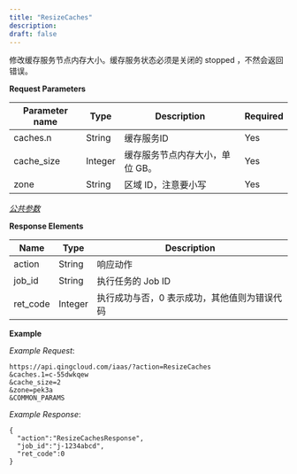 ```yaml
---
title: "ResizeCaches"
description: 
draft: false
---
```




修改缓存服务节点内存大小。缓存服务状态必须是关闭的 stopped ，不然会返回错误。

**Request Parameters**

| Parameter name | Type | Description | Required |
| --- | --- | --- | --- |
| caches.n | String | 缓存服务ID | Yes |
| cache_size | Integer | 缓存服务节点内存大小，单位 GB。 | Yes |
| zone | String | 区域 ID，注意要小写 | Yes |

[_公共参数_](../../../parameters)

**Response Elements**

| Name | Type | Description |
| --- | --- | --- |
| action | String | 响应动作 |
| job_id | String | 执行任务的 Job ID |
| ret_code | Integer | 执行成功与否，0 表示成功，其他值则为错误代码 |

**Example**

_Example Request_:

```
https://api.qingcloud.com/iaas/?action=ResizeCaches
&caches.1=c-55dwkqew
&cache_size=2
&zone=pek3a
&COMMON_PARAMS
```

_Example Response_:

```
{
  "action":"ResizeCachesResponse",
  "job_id":"j-1234abcd",
  "ret_code":0
}
```
